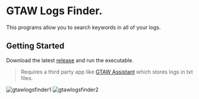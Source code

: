 # GTAW Logs Finder.

This programs allow you to search keywords in all of your logs.



## Getting Started

Download the latest [release](https://github.com/BrandNewFlavor/GtaWLogsFinder/releases/) and run the executable.

> Requires a third party app like [GTAW Assistant](https://github.com/AdvGTAW/GTAW-Log-Parser/) which stores logs in txt files.

![gtawlogsfinder1](https://i.imgur.com/DhIFHWG.png)
![gtawlogsfinder2](https://i.imgur.com/dRyPCaX.png)